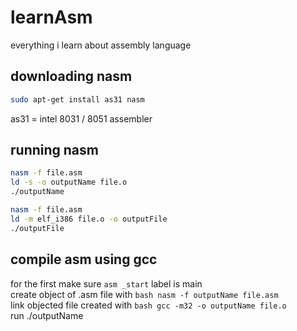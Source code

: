 # learnAsm
everything i learn about assembly language 


## downloading nasm 
```bash
sudo apt-get install as31 nasm
```
as31 = intel 8031 / 8051 assembler

## running nasm 
```bash
nasm -f file.asm
ld -s -o outputName file.o
./outputName
```
```bash
nasm -f file.asm
ld -m elf_i386 file.o -o outputFile
./outputFile
```
## compile asm using gcc
for the first make sure ```asm _start``` label is main \
create object of .asm file with ```bash nasm -f outputName file.asm``` \
link objected file created with ```bash gcc -m32 -o outputName file.o``` \
run ./outputName
